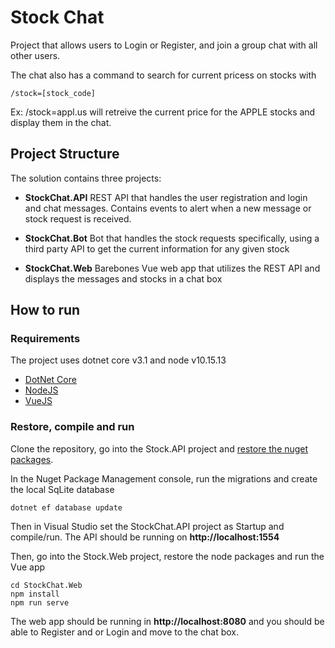 # Stock Chat

Project that allows users to Login or Register, and join a group chat with all other users.

The chat also has a command to search for current pricess on stocks with

```
/stock=[stock_code]
```

Ex: /stock=appl.us will retreive the current price for the APPLE stocks and display them in the chat.

## Project Structure

The solution contains three projects:

- **StockChat.API**
  REST API that handles the user registration and login and chat messages. Contains events to alert when a new message or stock request is received.

- **StockChat.Bot**
  Bot that handles the stock requests specifically, using a third party API to get the current information for any given stock

- **StockChat.Web**
  Barebones Vue web app that utilizes the REST API and displays the messages and stocks in a chat box

## How to run

### Requirements

The project uses dotnet core v3.1 and node v10.15.13

- [DotNet Core](https://dotnet.microsoft.com/download)
- [NodeJS](https://nodejs.org/en/)
- [VueJS](https://vuejs.org/)

### Restore, compile and run

Clone the repository, go into the Stock.API project and [restore the nuget packages](https://docs.microsoft.com/en-us/nuget/consume-packages/package-restore).

In the Nuget Package Management console, run the migrations and create the local SqLite database

```
dotnet ef database update
```

Then in Visual Studio set the StockChat.API project as Startup and compile/run. The API should be running on **http://localhost:1554**

Then, go into the Stock.Web project, restore the node packages and run the Vue app

```
cd StockChat.Web
npm install
npm run serve
```

The web app should be running in **http://localhost:8080** and you should be able to Register and or Login and move to the chat box.
